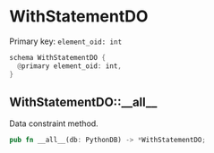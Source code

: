 # WithStatementDO

Primary key: `element_oid: int`

```rust
schema WithStatementDO {
  @primary element_oid: int,
}
```
## WithStatementDO::\_\_all\_\_

Data constraint method.

```rust
pub fn __all__(db: PythonDB) -> *WithStatementDO;
```
